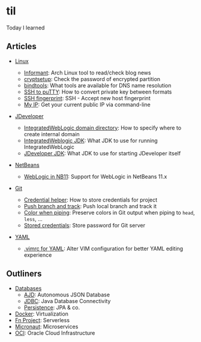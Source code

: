 # til

Today I learned

## Articles

* [Linux](linux)
  
  - [Informant](linux/arch-pacman_dont_miss_feed_news.md): Arch Linux tool to read/check blog news
  - [cryptsetup](linux/cryptsetup-check_password.md): Check the password of encrypted partition
  - [bindtools](linux/dns-domain_name_lookup.md): What tools are available for DNS name resolution
  - [SSH to puTTY](linux/ssh-convert_putty_key_to_openssh.md): How to convert private key between formats
  - [SSH fingerprint](linux/ssh-accept_new_host_fingerprint): SSH - Accept new host fingerprint
  - [My IP](linux/curl-whats_my_ip.md): Get your current public IP via command-line

* [JDeveloper](jdev)
  
  - [IntegratedWebLogic domain directory](jdev/jdev-specify_domain_directory.md): How to specify where to create internal domain
  - [IntegratedWeblogic JDK](jdev/jdev-specify_jdk_for_internal_domain.md): What JDK to use for running IntegratedWebLogic
  - [JDeveloper JDK](jdev/jdev-specify_jdk_for_ide.md): What JDK to use for starting JDeveloper itself

* [NetBeans](netbeans)
  
  - [WebLogic in NB11](netbeans/nb11_weblogic_support.md): Support for WebLogic in NetBeans 11.x

* [Git](git)
  
  - [Credential helper](git/credentials_helper.md): How to store credentials for project
  - [Push branch and track](git/push_local_branch_and_track.md ): Push local branch and track it
  - [Color when piping](git/colors_preserved_when_piping.md): Preserve colors in Git output when piping to `head`, `less`, ...
  - [Stored credentials](git/credentials_helper.md): Store password for Git server

* [YAML](yaml)
  
  - [.vimrc for YAML](yaml/vimrc_yaml.md): Alter VIM configuration for better YAML editing experience

## Outliners

* [Databases](data)
  - [AJD](outliners/data/ajd/ajd.md): Autonomous JSON Database
  - [JDBC](outliners/data/jdbc): Java Database Connectivity
  - [Persistence](outliners/data/persistence/persistence.md): JPA & co.
* [Docker](outliners/docker/docker.md): Virtualization
* [Fn Project](outliners/fn): Serverless
* [Micronaut](outliners/micronaut/micronaut.md): Microservices
* [OCI](outliners/oci): Oracle Cloud Infrastructure
